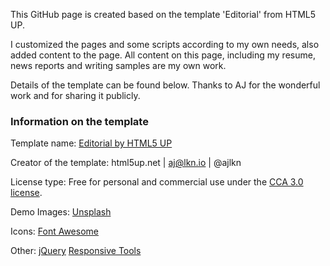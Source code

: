 This GitHub page is created based on the template 'Editorial' from HTML5 UP. 

I customized the pages and some scripts according to my own needs, also added content to the page. All content on this page, including my resume, news reports and writing samples are my own work. 

Details of the template can be found below. Thanks to AJ for the wonderful work and for sharing it publicly.


### Information on the template

Template name: [Editorial by HTML5 UP](https://html5up.net/editorial)

Creator of the template: html5up.net | aj@lkn.io | @ajlkn

License type: Free for personal and commercial use under the [CCA 3.0 license](html5up.net/license).

Demo Images: [Unsplash](unsplash.com)

Icons: [Font Awesome](fontawesome.io)

Other:
[jQuery](jquery.com) 
[Responsive Tools](github.com/ajlkn/responsive-tools)

